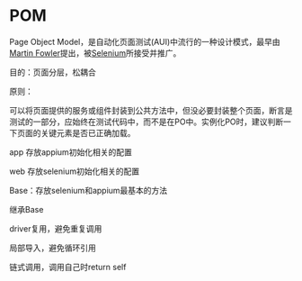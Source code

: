 # POM

Page Object Model，是自动化页面测试(AUI)中流行的一种设计模式，最早由[Martin Fowler](https://martinfowler.com/bliki/PageObject.html)提出，被[Selenium](https://www.selenium.dev/documentation/zh-cn/guidelines_and_recommendations/page_object_models/)所接受并推广。

目的：页面分层，松耦合

原则：

可以将页面提供的服务或组件封装到公共方法中，但没必要封装整个页面，断言是测试的一部分，应始终在测试代码中，而不是在PO中。实例化PO时，建议判断一下页面的关键元素是否已正确加载。

app 存放appium初始化相关的配置

web 存放selenium初始化相关的配置

Base：存放selenium和appium最基本的方法

继承Base

driver复用，避免重复调用

局部导入，避免循环引用

链式调用，调用自己时return self

